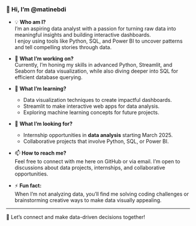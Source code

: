 ### 👋 Hi, I’m @matinebdi

- 💡 **Who am I?**  
  I’m an aspiring data analyst with a passion for turning raw data into meaningful insights and building interactive dashboards.  
  I enjoy using tools like Python, SQL, and Power BI to uncover patterns and tell compelling stories through data.  

- 🎯 **What I’m working on?**  
  Currently, I’m honing my skills in advanced Python, Streamlit, and Seaborn for data visualization, while also diving deeper into SQL for efficient database querying.

- 🌱 **What I’m learning?**  
  - Data visualization techniques to create impactful dashboards.  
  - Streamlit to make interactive web apps for data analysis.  
  - Exploring machine learning concepts for future projects.

- 🤝 **What I’m looking for?**  
  - Internship opportunities in **data analysis** starting March 2025.  
  - Collaborative projects that involve Python, SQL, or Power BI.  

- 📫 **How to reach me?**  
  Feel free to connect with me here on GitHub or via email. I’m open to discussions about data projects, internships, and collaborative opportunities.

- ⚡ **Fun fact:**  
  When I’m not analyzing data, you’ll find me solving coding challenges or brainstorming creative ways to make data visually appealing.  

---

🌟 Let’s connect and make data-driven decisions together!
